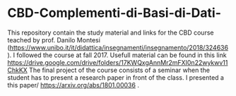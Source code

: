 # CBD-Complementi-di-Basi-di-Dati-
This repository contain the study material and links for the CBD course teached by prof. Danilo Montesi (https://www.unibo.it/it/didattica/insegnamenti/insegnamento/2018/324636).
I followed the course at fall 2017.
Usefull material can be found in this link https://drive.google.com/drive/folders/17KWQxgAnnMr2mFXI0n22wykwv11ChkKX
The final project of the course consists of a seminar when the student has to present a research paper in front of the class.
I presented a this paper/ https://arxiv.org/abs/1801.00036 .

